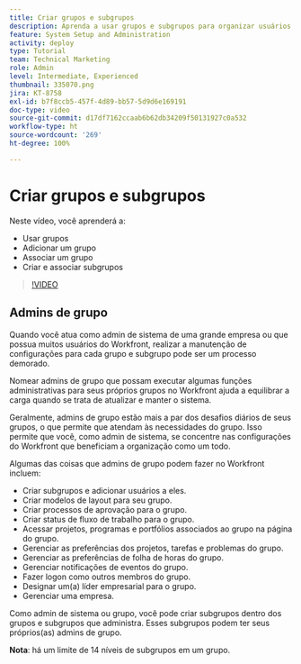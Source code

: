 ```yaml
---
title: Criar grupos e subgrupos
description: Aprenda a usar grupos e subgrupos para organizar usuários e permissões de trabalho. Aprenda a criar um grupo com subgrupos.
feature: System Setup and Administration
activity: deploy
type: Tutorial
team: Technical Marketing
role: Admin
level: Intermediate, Experienced
thumbnail: 335070.png
jira: KT-8758
exl-id: b7f8ccb5-457f-4d89-bb57-5d9d6e169191
doc-type: video
source-git-commit: d17df7162ccaab6b62db34209f50131927c0a532
workflow-type: ht
source-wordcount: '269'
ht-degree: 100%

---
```


# Criar grupos e subgrupos

Neste vídeo, você aprenderá a:

* Usar grupos
* Adicionar um grupo
* Associar um grupo
* Criar e associar subgrupos

>[!VIDEO](https://video.tv.adobe.com/v/3432875/?quality=12&learn=on&enablevpops&captions=por_br)

## Admins de grupo

Quando você atua como admin de sistema de uma grande empresa ou que possua muitos usuários do Workfront, realizar a manutenção de configurações para cada grupo e subgrupo pode ser um processo demorado.

Nomear admins de grupo que possam executar algumas funções administrativas para seus próprios grupos no Workfront ajuda a equilibrar a carga quando se trata de atualizar e manter o sistema.

Geralmente, admins de grupo estão mais a par dos desafios diários de seus grupos, o que permite que atendam às necessidades do grupo. Isso permite que você, como admin de sistema, se concentre nas configurações do Workfront que beneficiam a organização como um todo.

Algumas das coisas que admins de grupo podem fazer no Workfront incluem:

* Criar subgrupos e adicionar usuários a eles.
* Criar modelos de layout para seu grupo.
* Criar processos de aprovação para o grupo.
* Criar status de fluxo de trabalho para o grupo.
* Acessar projetos, programas e portfólios associados ao grupo na página do grupo.
* Gerenciar as preferências dos projetos, tarefas e problemas do grupo.
* Gerenciar as preferências de folha de horas do grupo.
* Gerenciar notificações de eventos do grupo.
* Fazer logon como outros membros do grupo.
* Designar um(a) líder empresarial para o grupo.
* Gerenciar uma empresa.

Como admin de sistema ou grupo, você pode criar subgrupos dentro dos grupos e subgrupos que administra. Esses subgrupos podem ter seus próprios(as) admins de grupo.

**Nota**: há um limite de 14 níveis de subgrupos em um grupo.
